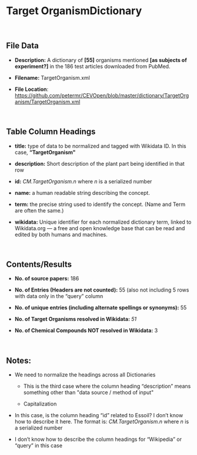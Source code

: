 **Target Organism​​​​ Dictionary**
==============================

 

File Data
---------

-   **Description:** A dictionary of **[55]** organisms mentioned **[as subjects
    of experiment?]** in the 186 test articles downloaded from PubMed.

-   **Filename:** TargetOrganism.xml

-   **File Location**:
    <https://github.com/petermr/CEVOpen/blob/master/dictionary/TargetOrganism/TargetOrganism.xml>

 

Table Column Headings
---------------------

-   **title:** type of data to be normalized and tagged with Wikidata ID. In
    this case, **“TargetOrganism"**

-   **description:** Short description of the plant part being identified in
    that row

-   **id:** *CM.TargetOrganism.n* where *n* is a serialized number

-   **name:** a human readable string describing the concept.

-   **term:** the precise string used to identify the concept. (Name and Term
    are often the same.)

-   **wikidata:** Unique identifier for each normalized dictionary term, linked
    to Wikidata.org — a free and open knowledge base that can be read and edited
    by both humans and machines.

 

Contents/Results
----------------

-   **No. of source papers:** 186

-   **No. of Entries (Headers are not counted):** 55 (also not including 5 rows
    with data only in the “query” column

-   **No. of unique entries (including alternate spellings or synonyms):** 55

-   **No. of Target Organisms resolved in Wikidata:** *51*

-   **No. of Chemical Compounds NOT resolved in Wikidata:** 3

 

Notes:
------

-   We need to normalize the headings across all Dictionaries

    -   This is the third case where the column heading “description” means
        something other than "data source / method of input"

    -   Capitalization

-   In this case, is the column heading “id” related to Essoil? I don’t know how
    to describe it here. The format is: *CM.TargetOrganism.n* where *n* is a
    serialized number

-   I don’t know how to describe the column headings for “Wikipedia” or “query”
    in this case
